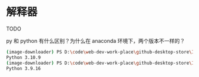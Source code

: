 # 解释器

TODO

py 和 python 有什么区别？为什么在 anaconda 环境下，两个版本不一样的？

```bash
(image-downloader) PS D:\code\web-dev-work-place\github-desktop-store\Image-Downloader> py -V
Python 3.10.9
(image-downloader) PS D:\code\web-dev-work-place\github-desktop-store\Image-Downloader> python -V
Python 3.9.16
```
